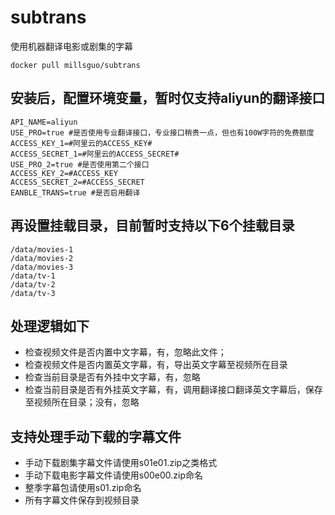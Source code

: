 # subtrans
使用机器翻译电影或剧集的字幕

```
docker pull millsguo/subtrans
```

## 安装后，配置环境变量，暂时仅支持aliyun的翻译接口
````
API_NAME=aliyun
USE_PRO=true #是否使用专业翻译接口，专业接口稍贵一点，但也有100W字符的免费额度
ACCESS_KEY_1=#阿里云的ACCESS_KEY#
ACCESS_SECRET_1=#阿里云的ACCESS_SECRET#
USE_PRO_2=true #是否使用第二个接口
ACCESS_KEY_2=#ACCESS_KEY
ACCESS_SECRET_2=#ACCESS_SECRET
EANBLE_TRANS=true #是否启用翻译
````

## 再设置挂载目录，目前暂时支持以下6个挂载目录
````
/data/movies-1
/data/movies-2
/data/movies-3
/data/tv-1
/data/tv-2
/data/tv-3
````
 
## 处理逻辑如下

- 检查视频文件是否内置中文字幕，有，忽略此文件；
- 检查视频文件是否内置英文字幕，有，导出英文字幕至视频所在目录
- 检查当前目录是否有外挂中文字幕，有，忽略
- 检查当前目录是否有外挂英文字幕，有，调用翻译接口翻译英文字幕后，保存至视频所在目录；没有，忽略

## 支持处理手动下载的字幕文件

- 手动下载剧集字幕文件请使用s01e01.zip之类格式
- 手动下载电影字幕文件请使用s00e00.zip命名
- 整季字幕包请使用s01.zip命名
- 所有字幕文件保存到视频目录